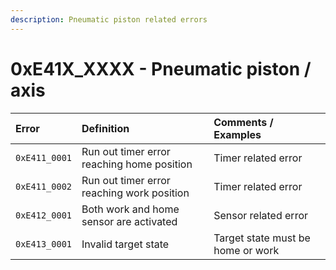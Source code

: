 ```yaml
---
description: Pneumatic piston related errors
---
```


# 0xE41X\_XXXX - Pneumatic piston / axis

| Error | Definition | Comments / Examples |
| :--- | :--- | :--- |
| `0xE411_0001` | Run out timer error reaching home position | Timer related error |
| `0xE411_0002` | Run out timer error reaching work position | Timer related error |
| `0xE412_0001` | Both work and home sensor are activated | Sensor related error |
| `0xE413_0001` | Invalid target state | Target state must be home or work |



